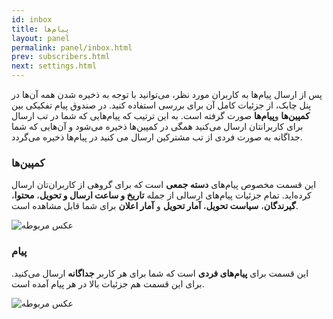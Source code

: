 ```yaml
---
id: inbox
title: پیام‌ها
layout: panel
permalink: panel/inbox.html
prev: subscribers.html
next: settings.html
---
```



پس از ارسال پیام‌ها به کاربران مورد نظر، می‌توانید با توجه به ذخیره شدن همه آن‌ها در پنل چابک، از جزئیات کامل آن برای بررسی استفاده کنید. در صندوق پیام تفکیکی بین **کمپین‌ها** و**پیام‌ها** صورت گرفته است. به این ترتیب که پیام‌هایی که شما در تب ارسال برای کاربرانتان ارسال می‌کنید همگی در کمپین‌ها ذخیره می‌شود و آن‌هایی که شما جداگانه به صورت فردی از تب مشترکین ارسال می‌ کنید در پیام‌ها ذخیره می‌گردد.

### کمپین‌ها

این قسمت مخصوص پیام‌های **دسته جمعی** است که برای گروهی از کاربران‌تان ارسال کرده‌اید. تمام جزئیات پیام‌های ارسالی از جمله **تاریخ و ساعت ارسال و تحویل**، **محتوا**، **گیرندگان**، **سیاست تحویل**، **آمار تحویل** و **آمار اعلان** برای شما قابل مشاهده است. 

![عکس مربوطه](http://uupload.ir/files/ethr_campaign.png)

### پیام

این قسمت برای **پیام‌های فردی** است که شما برای هر کاربر **جداگانه** ارسال می‌کنید. برای این قسمت هم جزئیات بالا در هر پیام آمده است.

![عکس مربوطه](http://uupload.ir/files/gy11_individual.png)